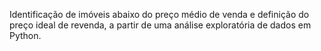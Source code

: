Identificação de imóveis abaixo do preço médio de venda e definição do preço ideal de revenda, a partir de uma análise exploratória de dados em Python.
